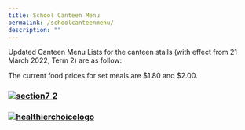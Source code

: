 ```yaml
---
title: School Canteen Menu
permalink: /schoolcanteenmenu/
description: ""
---
```

Updated Canteen Menu Lists for the canteen stalls (with effect from 21 March 2022, Term 2) are as follow:
![]()

The current food prices for set meals are $1.80 and $2.00.



### [![section7_2](https://westspringpri.moe.edu.sg/wp-content/uploads/2016/12/section7_2-300x107.png)](https://westspringpri.moe.edu.sg/wp-content/uploads/2016/12/section7_2.png)

### [![healthierchoicelogo](https://westspringpri.moe.edu.sg/wp-content/uploads/2016/12/healthierchoicelogo-291x300.jpg)](https://westspringpri.moe.edu.sg/wp-content/uploads/2016/12/healthierchoicelogo.jpg)